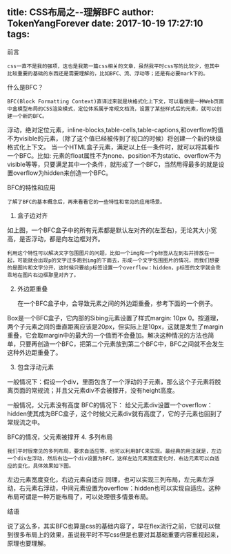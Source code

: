 title: CSS布局之--理解BFC
author: TokenYangForever
date: 2017-10-19 17:27:10
tags:
---
前言

    css一直不是我的强项，这也是我第一篇css相关的文章，虽然我平时css写的比较少，但其中比较重要的基础的东西还是需要理解的，比如BFC、流、浮动等；还是有必要mark下的。

什么是BFC？

    BFC(Block Formatting Context)直译过来就是块格式化上下文，可以看做是一种Web页面中盒模型布局的CSS渲染模式，定位体系属于常规文档流，设置了某些样式后的元素，就可以创建一个新的BFC。

浮动，绝对定位元素，inline-blocks,table-cells,table-captions,和overflow的值不为visible的元素，（除了这个值已经被传到了视口的时候）将创建一个新的块级格式化上下文。
当一个HTML盒子元素，满足以上任一条件时，就可以将其看作一个BFC。比如: 元素的float属性不为none、position不为static、overflow不为visible等等，只要满足其中一个条件，就形成了一个BFC，当然用得最多的就是设置overflow为hidden来创造一个BFC。

BFC的特性和应用

    了解了BFC的基本概念后，再来看看它的一些特性和常见的应用场景。

1. 盒子边对齐




如上图，一个BFC盒子中的所有元素都是默认左对齐的(左至右)，无论其大小宽高，是否浮动，都是向左边框对齐。

    利用这个特性可以解决文字包围图片的问题，比如一个img和一个p标签从左到右并排放在一起，可能就会出现p的文字过多跑到img的下面去，形成一个文字包围图片的情况，而我们想要的是图片和文字分开，这时候只要给p标签设置一个overflow：hidden，p标签的文字就会乖乖地在图片右边框那里对齐了。

2. 外边距重叠

    在一个BFC盒子中，会导致元素之间的外边距重叠，参考下面的一个例子。




Box是一个BFC盒子，它内部的Sibing元素设置了样式margin: 10px 0。按道理，两个子元素之间的垂直距离应该是20px，但实际上是10px，这就是发生了margin重叠，它会取margin中的最大的一个值而不会叠加。解决这种情况的方法也简单，只要再创造一个BFC，把第二个元素放到第二个BFC中，BFC之间就不会发生这种外边距重叠了。

3. 包含浮动元素

一般情况下：假设一个div，里面包含了一个浮动的子元素，那么这个子元素将脱离页面的常规流；并且父元素div不会被撑开，没有height高度。




一般情况，父元素没有高度
BFC的情况下： 给父元素div设置一个overflow：hidden使其成为BFC盒子，这个时候父元素div就有高度了，它的子元素也回到了常规流之中。




BFC的情况，父元素被撑开
4. 多列布局

    我们平时很常见的多列布局，要求自适应等，也可以利用BFC来实现。最经典的用法就是，左边一个div左浮动，然后右边一个div设置为BFC，这样左边元素宽度变化时，右边元素可以自适应的变化，具体效果如下图。


左边元素宽度变化，右边元素自适应
同理，也可以实现三列布局，左元素左浮动，右元素右浮动，中间元素设置为overflow：hidden也可以实现自适应。这种布局可谓是一种万能布局了，可以处理很多情景布局。

结语

  说了这么多，其实BFC也算是css的基础内容了，早在flex流行之前，它就可以做到很多布局上的效果，虽说我平时不写css但是也要对其基础重要内容重视起来，原理也要理解。